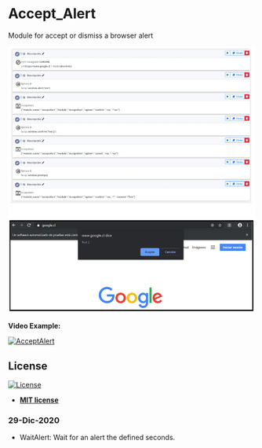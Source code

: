 # Accept_Alert
Module for accept or dismiss a browser alert


![alt text](https://raw.githubusercontent.com/rocketbot-cl/Accept_Alert/master/example/alert.png)

<strong>Video Example:</strong>

[![AcceptAlert](https://img.youtube.com/vi/ws_Xo2I8iBU/0.jpg)](https://www.youtube.com/watch?v=ws_Xo2I8iBU "AcceptAlert")


<h2>License</h2>

<p><a href="http://badges.mit-license.org" rel="nofollow"><img src="https://camo.githubusercontent.com/107590fac8cbd65071396bb4d04040f76cde5bde/687474703a2f2f696d672e736869656c64732e696f2f3a6c6963656e73652d6d69742d626c75652e7376673f7374796c653d666c61742d737175617265" alt="License" data-canonical-src="http://img.shields.io/:license-mit-blue.svg?style=flat-square" style="max-width:100%;"></a></p>

<ul>
  <li><strong><a href="http://opensource.org/licenses/mit-license.php" rel="nofollow">MIT license</a></strong></li>
</ul>  

### 29-Dic-2020
- WaitAlert: Wait for an alert the defined seconds.
